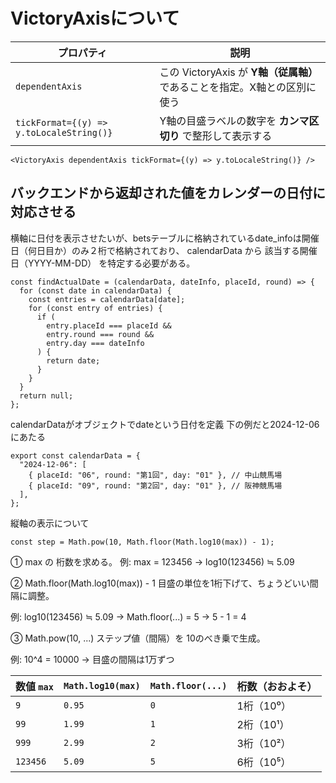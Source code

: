 #  VictoryAxisについて

| プロパティ                                    | 説明                                              |
| ---------------------------------------- | ----------------------------------------------- |
| `dependentAxis`                          | この VictoryAxis が **Y軸（従属軸）** であることを指定。X軸との区別に使う |
| `tickFormat={(y) => y.toLocaleString()}` | Y軸の目盛ラベルの数字を **カンマ区切り** で整形して表示する               |

```
<VictoryAxis dependentAxis tickFormat={(y) => y.toLocaleString()} />
```

## バックエンドから返却された値をカレンダーの日付に対応させる
横軸に日付を表示させたいが、betsテーブルに格納されているdate_infoは開催日（何日目か）のみ２桁で格納されており、
calendarData から 該当する開催日（YYYY-MM-DD） を特定する必要がある。

```
const findActualDate = (calendarData, dateInfo, placeId, round) => {
  for (const date in calendarData) {
    const entries = calendarData[date];
    for (const entry of entries) {
      if (
        entry.placeId === placeId &&
        entry.round === round &&
        entry.day === dateInfo
      ) {
        return date;
      }
    }
  }
  return null;
};

```
calendarDataがオブジェクトでdateという日付を定義
下の例だと2024-12-06にあたる

```
export const calendarData = {
  "2024-12-06": [
    { placeId: "06", round: "第1回", day: "01" }, // 中山競馬場
    { placeId: "09", round: "第2回", day: "01" }, // 阪神競馬場
  ],
};
```

縦軸の表示について
```
const step = Math.pow(10, Math.floor(Math.log10(max)) - 1);
```
①
max の 桁数を求める。
例: max = 123456 → log10(123456) ≒ 5.09

②
Math.floor(Math.log10(max)) - 1
目盛の単位を1桁下げて、ちょうどいい間隔に調整。

例: log10(123456) ≒ 5.09 → Math.floor(...) = 5 → 5 - 1 = 4

③
Math.pow(10, ...)
ステップ値（間隔）を 10のべき乗で生成。

例: 10^4 = 10000 → 目盛の間隔は1万ずつ


| 数値 `max` | `Math.log10(max)` | `Math.floor(...)` | 桁数（おおよそ） |
| -------- | ----------------- | ----------------- | -------- |
| `9`      | `0.95`            | `0`               | 1桁（10⁰）  |
| `99`     | `1.99`            | `1`               | 2桁（10¹）  |
| `999`    | `2.99`            | `2`               | 3桁（10²）  |
| `123456` | `5.09`            | `5`               | 6桁（10⁵）  |

